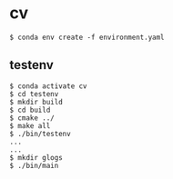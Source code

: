 # cv

```
$ conda env create -f environment.yaml 
```

## testenv

```
$ conda activate cv
$ cd testenv
$ mkdir build
$ cd build
$ cmake ../
$ make all
$ ./bin/testenv
...
...
$ mkdir glogs
$ ./bin/main
```
